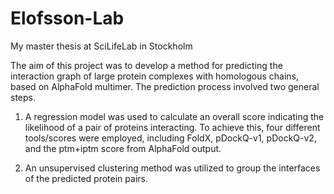 # Elofsson-Lab
My master thesis at SciLifeLab in Stockholm

The aim of this project was to develop a method for predicting the interaction graph of large protein complexes with homologous chains, based on AlphaFold multimer. The prediction process involved two general steps.

1) A regression model was used to calculate an overall score indicating the likelihood of a pair of proteins interacting. To achieve this, four different tools/scores were employed, including FoldX, pDockQ-v1, pDockQ-v2, and the ptm+iptm score from AlphaFold output.

2) An unsupervised clustering method was utilized to group the interfaces of the predicted protein pairs.
